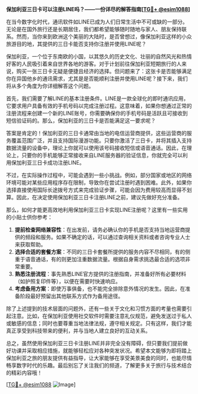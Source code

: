 **保加利亚三日卡可以注册LINE吗？——一份详尽的解答指南[[TG💪+ @esim1088](https://t.me/s/esim1088)]**

在当今数字化时代，通讯软件如LINE已成为人们日常生活中不可或缺的一部分。无论是在国外旅行还是长期居住，我们都希望能够随时随地与家人、朋友保持联系。然而，当你来到欧洲这个美丽的大陆时，是否曾想过，像保加利亚这样的小众旅游目的地，其提供的三日卡能否支持你注册并使用LINE呢？

保加利亚，一个位于东南欧的小国，以其悠久的历史文化、壮丽的自然风光和热情好客的人民吸引着来自世界各地的游客。对于计划前往保加利亚短期旅行的人来说，购买一张三日卡无疑是便捷且经济的选择。但问题来了：这张卡是否能够满足你在异国他乡的通讯需求，尤其是是否能顺利注册并使用LINE呢？接下来，我们将从多个角度为你详细解答这个问题。

首先，我们需要了解LINE的基本注册条件。LINE是一款全球化的即时通讯应用，它要求用户具备有效的手机号码以完成注册过程。这意味着，如果你想通过正常的注册流程来创建一个新的LINE账号，你需要确保你的手机号码是活跃且可接收到短信验证码的。那么，保加利亚的三日卡是否能满足这一要求呢？

答案是肯定的！保加利亚的三日卡通常由当地的电信运营商提供，这些运营商的服务覆盖范围广泛，并且支持国际漫游功能。只要你激活了三日卡，并将其插入支持数据流量的设备中，理论上你就可以使用该号码接收短信或语音通话。因此，在理论上，只要你的手机能够正常接收来自LINE服务器的验证信息，你就完全可以利用保加利亚三日卡成功注册LINE。

不过，在实际操作过程中，可能会遇到一些小挑战。例如，部分国家或地区的网络环境可能对某些应用程序存在限制，导致你在尝试注册时遇到困难。此外，如果你选择直接使用国际长途拨号方式来完成验证步骤，可能会因为费用较高而显得不划算。因此，在决定使用保加利亚三日卡注册LINE之前，建议先做好充分准备。

那么，如何才能更高效地利用保加利亚三日卡实现LINE注册呢？这里有一些实用的小贴士供你参考：

1. **提前检查网络兼容性**：在出发前，请务必确认你的手机是否支持当地运营商提供的频段和服务。如果不确定的话，可以通过查询相关资料或者咨询专业人士来获取帮助。
2. **选择合适的套餐方案**：不同的三日卡套餐所提供的服务内容不尽相同，有的侧重于语音通话，有的则更加注重数据流量。根据自身需求挑选最合适的选项非常重要。
3. **熟悉注册流程**：事先熟悉LINE官方提供的注册指南，并准备好所有必要材料（如护照复印件等），以便在需要时快速响应。
4. **考虑备用方案**：即使万事俱备，也不能完全排除意外情况的发生。因此，在准备阶段最好预留出其他联系方式作为备用途径。

除了上述提到的技术层面的问题外，还有一些关于文化和习惯方面的考量也需要引起注意。比如，在保加利亚使用社交软件时需要注意礼仪规范，避免发送过于私人或敏感的信息；同时也要尊重当地法律法规，遵守相关规定。只有这样，我们才能真正享受到科技带来的便利，并与当地人建立良好的互动关系。

总之，虽然使用保加利亚三日卡注册LINE并非完全没有障碍，但只要我们提前做好功课并采取相应措施，就能够轻松应对各种突发状况。希望本文能够为即将踏上保加利亚之旅的朋友提供有益指导，让大家能够在享受美景美食的同时，也能尽情畅享数字时代的乐趣。最后别忘了关注我们的频道，了解更多关于旅行与技术结合的精彩内容哦！

[[TG💪+ @esim1088](https://t.me/s/esim1088) ![Image](https://i.postimg.cc/4NQfJmqS/Snipaste-2025-05-13-00-14-12.png)]